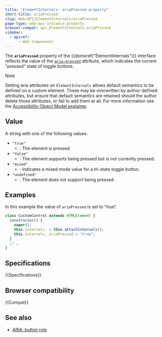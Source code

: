 ```yaml
---
title: "ElementInternals: ariaPressed property"
short-title: ariaPressed
slug: Web/API/ElementInternals/ariaPressed
page-type: web-api-instance-property
browser-compat: api.ElementInternals.ariaPressed
sidebar:
  - apiref:
      - Web Components
---
```


The **`ariaPressed`** property of the {{domxref("ElementInternals")}} interface reflects the value of the [`aria-pressed`](/en-US/docs/Web/Accessibility/ARIA/Reference/Attributes/aria-pressed) attribute, which indicates the current "pressed" state of toggle buttons.

> [!NOTE]
> Setting aria attributes on `ElementInternals` allows default semantics to be defined on a custom element. These may be overwritten by author-defined attributes, but ensure that default semantics are retained should the author delete those attributes, or fail to add them at all. For more information see the [Accessibility Object Model explainer](https://wicg.github.io/aom/explainer.html#default-semantics-for-custom-elements-via-the-elementinternals-object).

## Value

A string with one of the following values:

- `"true"`
  - : The element is pressed.
- `"false"`
  - : The element supports being pressed but is not currently pressed.
- `"mixed"`
  - : Indicates a mixed mode value for a tri-state toggle button.
- `"undefined"`
  - : The element does not support being pressed.

## Examples

In this example the value of `ariaPressed` is set to "true".

```js
class CustomControl extends HTMLElement {
  constructor() {
    super();
    this.internals_ = this.attachInternals();
    this.internals_.ariaPressed = "true";
  }
  // …
}
```

## Specifications

{{Specifications}}

## Browser compatibility

{{Compat}}

## See also

- [ARIA: button role](/en-US/docs/Web/Accessibility/ARIA/Reference/Roles/button_role)
